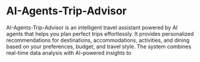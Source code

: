 # AI-Agents-Trip-Advisor
AI-Agents-Trip-Advisor is an intelligent travel assistant powered by AI agents that helps you plan perfect trips effortlessly. It provides personalized recommendations for destinations, accommodations, activities, and dining based on your preferences, budget, and travel style. The system combines real-time data analysis with AI-powered insights to 
